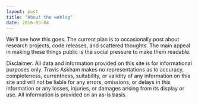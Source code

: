 ```yaml
---
layout: post
title: "About the weblog"
date: 2016-03-04
---
```


We'll see how this goes. The current plan is to occasionally 
post about research projects, code releases, and scattered 
thoughts. The main appeal in making these things public is 
the social pressure to make them readable.

Disclaimer:
All data and information provided on this site is for informational 
purposes only. Travis Askham makes no representations as to accuracy, 
completeness, currentness, suitability, or validity of any 
information on this site and will not be liable for any errors, 
omissions, or delays in this information or any losses, injuries, 
or damages arising from its display or use. All information is provided 
on an as-is basis.
